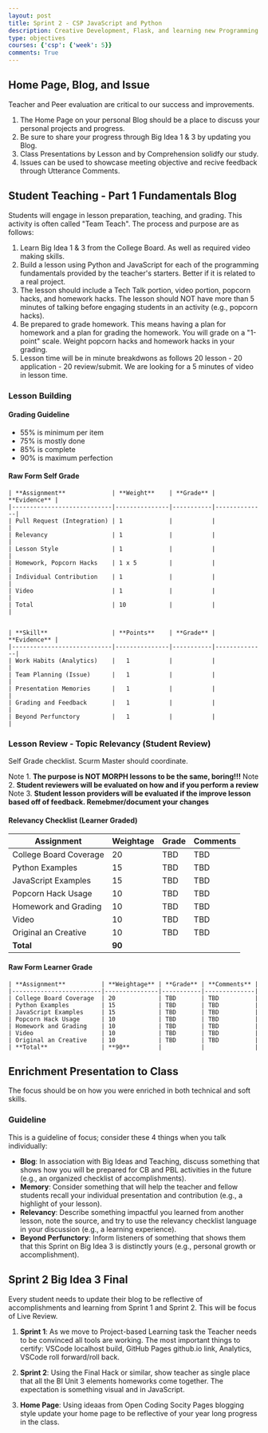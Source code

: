```yaml
---
layout: post
title: Sprint 2 - CSP JavaScript and Python 
description: Creative Development, Flask, and learning new Programming Languages.
type: objectives 
courses: {'csp': {'week': 5}}
comments: True
---
```


## Home Page, Blog, and Issue

Teacher and Peer evaluation are critical to our success and improvements.  

1. The Home Page on your personal Blog should be a place to discuss your personal projects and progress.
2. Be sure to share your progress through Big Idea 1 & 3 by updating you Blog.
3. Class Presentations by Lesson and by Comprehension solidfy our study.
4. Issues can be used to showcase meeting objective and recive feedback through Utterance Comments.

## Student Teaching - Part 1 Fundamentals Blog

Students will engage in lesson preparation, teaching, and grading. This activity is often called "Team Teach". The process and purpose are as follows:

1. Learn Big Idea 1 & 3 from the College Board.  As well as required video making skills.
2. Build a lesson using Python and JavaScript for each of the programming fundamentals provided by the teacher's starters.  Better if it is related to a real project.
3. The lesson should include a Tech Talk portion, video portion, popcorn hacks, and homework hacks. The lesson should NOT have more than 5 minutes of talking before engaging students in an activity (e.g., popcorn hacks).
4. Be prepared to grade homework. This means having a plan for homework and a plan for grading the homework. You will grade on a "1-point" scale. Weight popcorn hacks and homework hacks in your grading.
5. Lesson time will be in minute breakdwons as follows 20 lesson - 20 application - 20 review/submit. We are looking for a 5 minutes of video in lesson time.

### Lesson Building

#### Grading Guideline

- 55% is minimum per item
- 75% is mostly done
- 85% is complete
- 90% is maximum perfection

#### Raw Form Self Grade

```text
| **Assignment**             | **Weight**    | **Grade** | **Evidence** |
|----------------------------|---------------|-----------|--------------|
| Pull Request (Integration) | 1             |           |              |
| Relevancy                  | 1             |           |              |
| Lesson Style               | 1             |           |              |
| Homework, Popcorn Hacks    | 1 x 5         |           |              |
| Individual Contribution    | 1             |           |              |
| Video                      | 1             |           |              |
| Total                      | 10            |           |              |


| **Skill**                  | **Points**    | **Grade** | **Evidence** |
|----------------------------|---------------|-----------|--------------|
| Work Habits (Analytics)    |   1           |           |              |
| Team Planning (Issue)      |   1           |           |              |
| Presentation Memories      |   1           |           |              |
| Grading and Feedback       |   1           |           |              |
| Beyond Perfunctory         |   1           |           |              | 
```

### Lesson Review - Topic Relevancy (Student Review)

Self Grade checklist.  Scurm Master should coordinate.

Note 1. **The purpose is NOT MORPH lessons to be the same, boring!!!**
Note 2. **Student reviewers will be evaluated on how and if you perform a review**
Note 3. **Student lesson providers will be evaluated if the improve lesson based off of feedback.  Remebmer/document your changes**

#### Relevancy Checklist (Learner Graded)

| **Assignment**          | **Weightage** | **Grade** | **Comments** |
|-------------------------|---------------|-----------|--------------|
| College Board Coverage  | 20            | TBD       | TBD          |
| Python Examples         | 15            | TBD       | TBD          |
| JavaScript Examples     | 15            | TBD       | TBD          |
| Popcorn Hack Usage      | 10            | TBD       | TBD          |
| Homework and Grading    | 10            | TBD       | TBD          |
| Video                   | 10            | TBD       | TBD          |
| Original an Creative    | 10            | TBD       | TBD          |
| **Total**               | **90**        |           |              |

#### Raw Form Learner Grade

```text
| **Assignment**          | **Weightage** | **Grade** | **Comments** |
|-------------------------|---------------|-----------|--------------|
| College Board Coverage  | 20            | TBD       | TBD          |
| Python Examples         | 15            | TBD       | TBD          |
| JavaScript Examples     | 15            | TBD       | TBD          |
| Popcorn Hack Usage      | 10            | TBD       | TBD          |
| Homework and Grading    | 10            | TBD       | TBD          |
| Video                   | 10            | TBD       | TBD          |
| Original an Creative    | 10            | TBD       | TBD          |
| **Total**               | **90**        |           |              |
```

## Enrichment Presentation to Class

The focus should be on how you were enriched in both technical and soft skills.

### Guideline

This is a guideline of focus; consider these 4 things when you talk individually:

- **Blog**: In association with Big Ideas and Teaching, discuss something that shows how you will be prepared for CB and PBL activities in the future (e.g., an organized checklist of accomplishments).
- **Memory**: Consider something that will help the teacher and fellow students recall your individual presentation and contribution (e.g., a highlight of your lesson).
- **Relevancy**: Describe something impactful you learned from another lesson, note the source, and try to use the relevancy checklist language in your discussion (e.g., a learning experience).
- **Beyond Perfunctory**: Inform listeners of something that shows them that this Sprint on Big Idea 3 is distinctly yours (e.g., personal growth or accomplishment).

## Sprint 2 Big Idea 3 Final

Every student needs to update their blog to be reflective of accomplishments and learning from Sprint 1 and Sprint 2.  This will be focus of Live Review.

1. **Sprint 1**: As we move to Project-based Learning task the Teacher needs to be convinced all tools are working.  The most important things to certify:  VSCode localhost build, GitHub Pages github.io link, Analytics, VSCode roll forward/roll back.

2. **Sprint 2**: Using the Final Hack or similar, show teacher as single place that all the BI Unit 3 elements homeworks come together.  The expectation is something visual and in JavaScript.

3. **Home Page**: Using ideaas from Open Coding Socity Pages blogging style update your home page to be reflective of your year long progress in the class.

